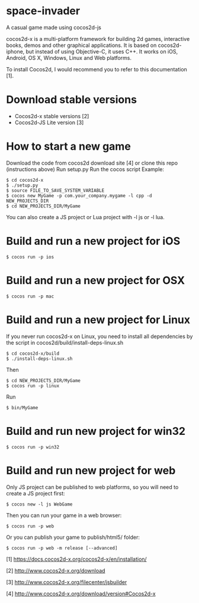 # space-invader
A casual game made using cocos2d-js

cocos2d-x is a multi-platform framework for building 2d games, interactive books, demos and other graphical applications. It is based on cocos2d-iphone, but instead of using Objective-C, it uses C++. It works on iOS, Android, OS X, Windows, Linux and Web platforms.

To install Cocos2d, I would recommend you to refer to this documentation [1].

# Download stable versions

- Cocos2d-x stable versions [2]
- Cocos2d-JS Lite version [3]

# How to start a new game
Download the code from cocos2d download site [4] or clone this repo (instructions above)
Run setup.py
Run the cocos script
Example:

    $ cd cocos2d-x
    $ ./setup.py
    $ source FILE_TO_SAVE_SYSTEM_VARIABLE
    $ cocos new MyGame -p com.your_company.mygame -l cpp -d NEW_PROJECTS_DIR
    $ cd NEW_PROJECTS_DIR/MyGame

You can also create a JS project or Lua project with -l js or -l lua.

# Build and run a new project for iOS
    
    $ cocos run -p ios

# Build and run a new project for OSX

    $ cocos run -p mac
    
# Build and run a new project for Linux

If you never run cocos2d-x on Linux, you need to install all dependencies by the script in cocos2d/build/install-deps-linux.sh

    $ cd cocos2d-x/build
    $ ./install-deps-linux.sh

Then

    $ cd NEW_PROJECTS_DIR/MyGame
    $ cocos run -p linux

Run

    $ bin/MyGame

# Build and run new project for win32
    
    $ cocos run -p win32

# Build and run new project for web

Only JS project can be published to web platforms, so you will need to create a JS project first:

    $ cocos new -l js WebGame

Then you can run your game in a web browser:

    $ cocos run -p web

Or you can publish your game to publish/html5/ folder:

    $ cocos run -p web -m release [--advanced]



[1] https://docs.cocos2d-x.org/cocos2d-x/en/installation/

[2] http://www.cocos2d-x.org/download

[3] http://www.cocos2d-x.org/filecenter/jsbuilder

[4] http://www.cocos2d-x.org/download/version#Cocos2d-x

